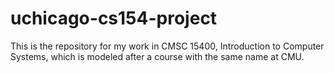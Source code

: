 # uchicago-cs154-project
This is the repository for my work in CMSC 15400, Introduction to Computer Systems, which is modeled after a course with the same name at CMU.
